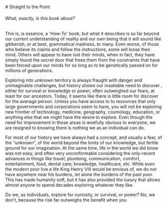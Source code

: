<div style='page-break-after: always; break-after: always;'></div>
# Straight to the Point

###### What, exactly, is this book about?

This is, is essence, a 'How-To' book, but what it describes is so far beyond our current understanding of reality and our own being that it will sound like gibberish, or at best, grammatical madness, to many.  Even worse, of those who believe its claims and follow the instructions, some will loose their mind.  Others will appear to have lost their minds, when in fact, they have simply found the secret door that frees them from the constraints that have been forced upon our minds for so long as to be genetically passed on for millions of generations.  

Exploring into unknown territory is always fraught with danger and unimaginable challenges, but history shows our insatiable need to discover , either for survival or knowledge or power, often outweighed our fears, at least for our ancestors. Today, it seems like there is little room for discover for the average person.  Unless you have access to to resources that only large governments and corporations seem to have, you will not be exploring new frontier of technology, medicine, geography, cosmology, education, or anything else that we might have the desire to explore.  Even though the need for improvement in those areas is woefully obvious to everyone, we are resigned to knowing there is nothing we as an individual can do.  

For most of our history we have always had a concept, and usually a fear, of the “unknown”, of the world beyond the limits of our knowledge, but fertile ground for our imagination.  At the same time, life in the world we did know was not easy, and often very unconformable considering the only-recent advances in things like travel, plumbing, communication, comfort, entertainment, food, dental care, knowledge, healthcare, etc.  While even the modern poor live a life King Henry VIII would be envious of, we do not have anywhere near his burdens, let alone the burdens of the past poor.  This has made humanity soft, but it has also provided the luxury that allows almost anyone to spend decades exploring whatever they like. 

Do we, as individuals, explore for curiosity, or survival, or power? No, we don't, because the risk far outweighs the benefit when you 


